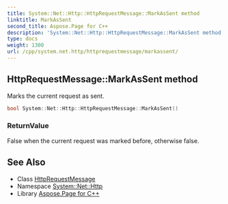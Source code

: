 ```yaml
---
title: System::Net::Http::HttpRequestMessage::MarkAsSent method
linktitle: MarkAsSent
second_title: Aspose.Page for C++
description: 'System::Net::Http::HttpRequestMessage::MarkAsSent method. Marks the current request as sent in C++.'
type: docs
weight: 1300
url: /cpp/system.net.http/httprequestmessage/markassent/
---
```

## HttpRequestMessage::MarkAsSent method


Marks the current request as sent.

```cpp
bool System::Net::Http::HttpRequestMessage::MarkAsSent()
```


### ReturnValue

False when the current request was marked before, otherwise false.

## See Also

* Class [HttpRequestMessage](../)
* Namespace [System::Net::Http](../../)
* Library [Aspose.Page for C++](../../../)
